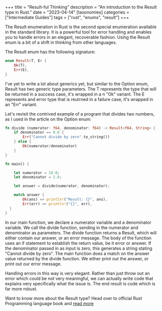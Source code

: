 +++
title = "Result-ful Thinking"
description = "An introduction to the Result type in Rust."
date = "2023-04-14"
[taxonomies]
categories = ["Intermediate Guides"]
tags = ["rust", "enums", "result"]
+++

The Result enumeration in Rust is the second special enumeration available in the standard library. It is a powerful tool for error handling and enables you to handle errors in an elegant, recoverable fashion. Using the Result enum is a bit of a shift in thinking from other languages.

The Result enum has the following signature:

```rust
enum Result<T, E> {
	Ok(T),
	Err(E),
}
```

I've yet to write a lot about generics yet, but similar to the Option enum, Result has two generic type parameters. The T represents the type that will be returned in a success case, it's wrapped in a n "Ok" variant. The E represents and error type that is reutrned in a failure case, it's wrapped in an "Err" variant.

Let's revisit the contrived example of a program that divides two numbers, as I used in the article on the Option enum:

```rust
fn divide (numerator: f64, denominator: f64) -> Result<f64, String> {
    if denominator == 0.0 {
		Err("Cannot divide by zero".to_string())
	} else {
		Ok(numerator/denominator)
	}
}

fn main() {

	let numerator = 10.0;
	let denominator = 2.0;

	let answer = divide(numerator, denominator);

	match answer {
		Ok(ans) => println!("Result: {}", ans),
		Err(err) => println!("{}", err),
  }
}
```

In our main function, we declare a numerator variable and a denominator variable. We call the divide function, sending in the numerator and denominator as parameters. The divide function returns a Result, which will either contain our answer, or an error message. The body of the function uses an if statement to establish the return value, be it error or answer. If the denominator passed in as input is zero, this generates a string stating "Cannot divide by zero". The main function does a match on the answer value returned by the divide function. We either print out the answer, or print out our error message.

Handling errors in this way is very elegant. Rather than just throw out an error which could be not very meaningful, we can actually write code that explains very specifically what the issue is. The end result is code which is far more robust.

Want to know more about the Result type? Head over to official Rust Programming language book and [read more](https://doc.rust-lang.org/book/ch09-02-recoverable-errors-with-result.html)
